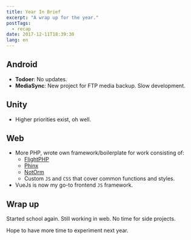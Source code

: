 ```yaml
---
title: Year In Brief
excerpt: "A wrap up for the year."
postTags:
  - recap
date: 2017-12-11T18:39:30
lang: en
---
```

## Android

* **Todoer**: No updates.
* **MediaSync**: New project for FTP media backup. Slow development.

## Unity

* Higher priorities exist, oh well.

## Web

* More PHP, wrote own framework/boilerplate for work consisting of:
  * [FlightPHP](http://flightphp.com/)
  * [Phinx](https://phinx.org/)
  * [NotOrm](http://www.notorm.com/)
  * Custom `JS` and `CSS` that cover common functions and styles.
* VueJs is now my go-to frontend `JS` framework.

## Wrap up

Started school again. Still working in web. No time for side projects.

Hope to have more time to experiment next year.
